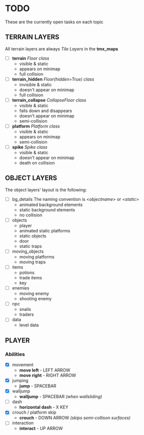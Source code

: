 # TODO
These are the currently open tasks on each topic

## TERRAIN LAYERS
All terrain layers are always *Tile Layers* in the **tmx_maps**
- [ ] **terrain**           *Floor class*
    - visible & static
    - appears on minimap
    - full collision
- [ ] **terrain_hidden**    *Floor(hidden=True) class*
    - invisible & static
    - doesn't appear on minimap
    - full collision
- [ ] **terrain_collapse**  *CollapseFloor class*
    - visible & static
    - falls down and disappears
    - doesn't appear on minimap
    - semi-collision
- [ ] **platform**          *Platform class*
    - visible & static
    - appears on minimap
    - semi-collision
- [ ] **spike**             *Spike class*
    - visible & static
    - doesn't appear on minimap
    - death on collision

## OBJECT LAYERS
The object layers' layout is the following:
- [ ] bg_details
The naming convention is \<*objectname*> or \<*static*>
    - animated background elements
    - static background elements
    - no collision
- [ ] objects
    - player
    - animated static platforms
    - static objects
    - door
    - static traps
- [ ] moving_objects
    - moving platforms
    - moving traps
- [ ] items
    - potions
    - trade items
    - key
- [ ] enemies
    - moving enemy
    - shooting enemy
- [ ] npc
    - snails
    - traders
- [ ] data
    - level data


## PLAYER
### Abilities
- [x] movement
    - **move left** - LEFT ARROW
    - **move right** - RIGHT ARROW
- [x] jumping
    - **jump** - SPACEBAR
- [x] walljump
    - **walljump** - SPACEBAR *(when wallsliding)*
- [ ] dash
    - **horizontal dash** - X KEY
- [x] crouch / platform skip
    - **crouch** - DOWN ARROW *(skips semi-collison surfaces)*
- [ ] interaction
    - **interact** - UP ARROW